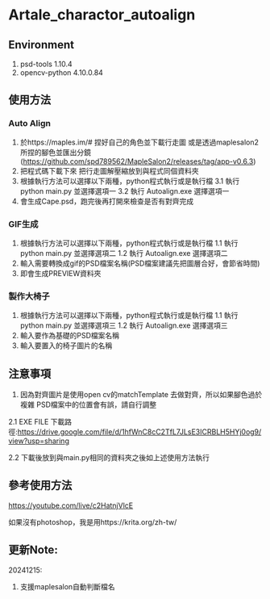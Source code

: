 # Artale_charactor_autoalign

## Environment
1. psd-tools          1.10.4
2. opencv-python      4.10.0.84

## 使用方法 

### Auto Align

1. 於https://maples.im/# 捏好自己的角色並下載行走圖 或是透過maplesalon2所捏的腳色並匯出分鏡
(https://github.com/spd789562/MapleSalon2/releases/tag/app-v0.6.3)
2. 把程式碼下載下來 把行走圖解壓縮放到與程式同個資料夾
3. 根據執行方法可以選擇以下兩種，python程式執行或是執行檔
3.1 執行 python main.py 並選擇選項一
3.2 執行 Autoalign.exe 選擇選項一
4. 會生成Cape.psd，跑完後再打開來檢查是否有對齊完成

### GIF生成
1. 根據執行方法可以選擇以下兩種，python程式執行或是執行檔
1.1 執行 python main.py 並選擇選項二
1.2 執行 Autoalign.exe 選擇選項二
2. 輸入需要轉換成gif的PSD檔案名稱(PSD檔案建議先把圖層合好，會節省時間)
3. 即會生成PREVIEW資料夾

### 製作大椅子
1. 根據執行方法可以選擇以下兩種，python程式執行或是執行檔
1.1 執行 python main.py 並選擇選項三
1.2 執行 Autoalign.exe 選擇選項三
2. 輸入要作為基礎的PSD檔案名稱
3. 輸入要置入的椅子圖片的名稱

## 注意事項
1. 因為對齊圖片是使用open cv的matchTemplate 去做對齊，所以如果腳色過於複雜 PSD檔案中的位置會有誤，請自行調整
   
2.1 EXE FILE 下載路徑:https://drive.google.com/file/d/1hfWnC8cC2TfL7JLsE3ICRBLH5HYj0og9/view?usp=sharing

2.2 下載後放到與main.py相同的資料夾之後如上述使用方法執行

## 參考使用方法
https://youtube.com/live/c2HatnjVlcE

如果沒有photoshop，我是用https://krita.org/zh-tw/

## 更新Note:
20241215:
1. 支援maplesalon自動判斷檔名

